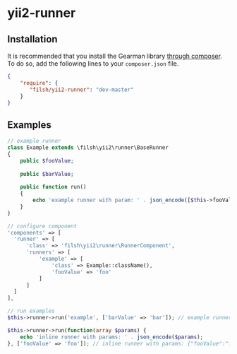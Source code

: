 # yii2-runner

## Installation

It is recommended that you install the Gearman library [through composer](http://getcomposer.org/). To do so, add the following lines to your ``composer.json`` file.

```json
{
    "require": {
       "filsh/yii2-runner": "dev-master"
    }
}
```

## Examples

```php
// example runner
class Example extends \filsh\yii2\runner\BaseRunner
{
    public $fooValue;
    
    public $barValue;
    
    public function run()
    {
        echo 'example runner with param: ' . json_encode([$this->fooValue, $this->barValue]);
    }
}

// configure component
'components' => [
  'runner' => [
      'class' => 'filsh\yii2\runner\RunnerComponent',
      'runners' => [
          'example' => [
              'class' => Example::className(),
              'fooValue' => 'foo'
          ]
      ]
  ]
],

// run examples
$this->runner->run('example', ['barValue' => 'bar']); // example runner with param: ["foo","bar"]

$this->runner->run(function(array $params) {
    echo 'inline runner with params: ' . json_encode($params);
}, ['fooValue' => 'foo']); // inline runner with params: {"fooValue":"foo"}

```
